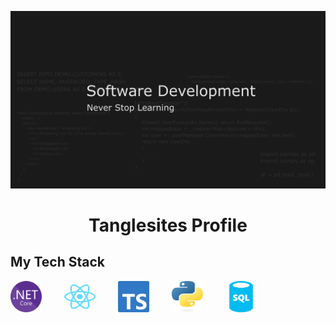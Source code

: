 **![Banner](./YouTubeBanner1.png)**

<h1 align="center">Tanglesites Profile</h1>

## My Tech Stack

<p>
    <img src="./icons/NET_Core_Logo.svg" alt="dotnet core icon" width="50" height="50" style="margin-right: 2rem;"/>
    <img src="./icons/react-2.svg" alt="dotnet core icon" width="50" height="50" style="margin-right: 2rem;"/>
    <img src="./icons/typescript-design-assets/ts-logo-128.png" alt="dotnet core icon" width="50" height="50" style="margin-right: 2rem;"/>
    <img src="./icons/python-powered-w.svg" alt="dotnet core icon" width="50" height="50" style="margin-right: 2rem;"/>
    <img src="./icons/sql-database-generic-svgrepo-com.svg" alt="dotnet core icon" width="50" height="50" style="margin-right: 2rem;"/>

</p>
